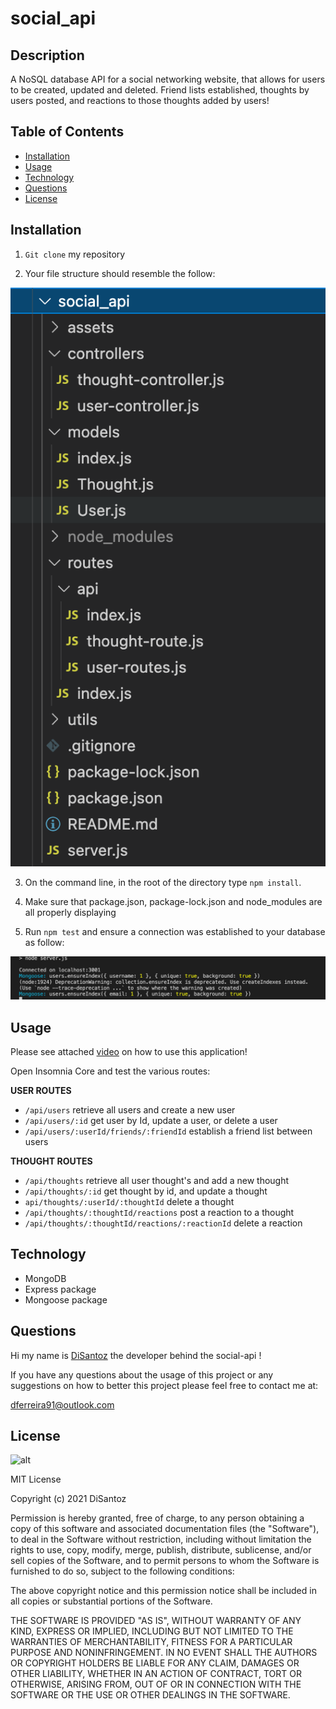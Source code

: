 # social_api

## Description

A NoSQL database API for a social networking website, that allows for users to be created, updated and deleted. Friend lists established, thoughts by users posted, and reactions to those thoughts added by users!

## Table of Contents

- [Installation](#installation)
- [Usage](#usage)
- [Technology](#technology)
- [Questions](#questions)
- [License](#license)

## Installation

1. `Git clone` my repository

2. Your file structure should resemble the follow:

![alt](./assets/images/file.png)

3. On the command line, in the root of the directory type `npm install`.

4. Make sure that package.json, package-lock.json and node_modules are all properly displaying

5. Run `npm test` and ensure a connection was established to your database as follow:

![alt](./assets/images/begin.png)

## Usage

Please see attached [video](https://drive.google.com/file/d/1GalB84Hw_IdxY41qrWWiN8VfgnfDWIEd/view?usp=sharing) on how to use this application!

Open Insomnia Core and test the various routes:

**USER ROUTES**

- `/api/users` retrieve all users and create a new user
- `/api/users/:id` get user by Id, update a user, or delete a user
- `/api/users/:userId/friends/:friendId` establish a friend list between users

**THOUGHT ROUTES**

- `/api/thoughts` retrieve all user thought's and add a new thought
- `/api/thoughts/:id` get thought by id, and update a thought
- `api/thoughts/:userId/:thoughtId` delete a thought
- `/api/thoughts/:thoughtId/reactions` post a reaction to a thought
- `/api/thoughts/:thoughtId/reactions/:reactionId` delete a reaction

## Technology

- MongoDB
- Express package
- Mongoose package

## Questions

Hi my name is [DiSantoz](https://github.com/DiSantoz) the developer behind the social-api !

If you have any questions about the usage of this project or any suggestions on how to better this project please feel free to contact me at:

dferreira91@outlook.com

## License

![alt](https://img.shields.io/npm/l/inquirer)

MIT License

Copyright (c) 2021 DiSantoz

Permission is hereby granted, free of charge, to any person obtaining a copy
of this software and associated documentation files (the "Software"), to deal
in the Software without restriction, including without limitation the rights
to use, copy, modify, merge, publish, distribute, sublicense, and/or sell
copies of the Software, and to permit persons to whom the Software is
furnished to do so, subject to the following conditions:

The above copyright notice and this permission notice shall be included in all
copies or substantial portions of the Software.

THE SOFTWARE IS PROVIDED "AS IS", WITHOUT WARRANTY OF ANY KIND, EXPRESS OR
IMPLIED, INCLUDING BUT NOT LIMITED TO THE WARRANTIES OF MERCHANTABILITY,
FITNESS FOR A PARTICULAR PURPOSE AND NONINFRINGEMENT. IN NO EVENT SHALL THE
AUTHORS OR COPYRIGHT HOLDERS BE LIABLE FOR ANY CLAIM, DAMAGES OR OTHER
LIABILITY, WHETHER IN AN ACTION OF CONTRACT, TORT OR OTHERWISE, ARISING FROM,
OUT OF OR IN CONNECTION WITH THE SOFTWARE OR THE USE OR OTHER DEALINGS IN THE
SOFTWARE.

